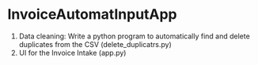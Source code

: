 # InvoiceAutomatInputApp
1. Data cleaning: Write a python program to automatically find and delete duplicates from the CSV (delete_duplicatrs.py)
2. UI for the Invoice Intake (app.py)

